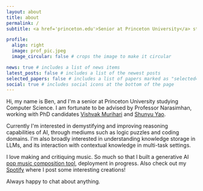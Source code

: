 ```yaml
---
layout: about
title: about
permalink: /
subtitle: <a href='princeton.edu'>Senior at Princeton University</a> studying Computer Science

profile:
  align: right
  image: prof_pic.jpeg
  image_circular: false # crops the image to make it circular

news: true # includes a list of news items
latest_posts: false # includes a list of the newest posts
selected_papers: false # includes a list of papers marked as "selected={true}"
social: true # includes social icons at the bottom of the page
---
```


Hi, my name is Ben, and I'm a senior at Princeton University studying Computer Science. I am fortunate to be advised by Professor Narasimhan, working with PhD candidates [Vishvak Murihari](https://www.vishvakmurahari.com/) and [Shunyu Yao](https://ysymyth.github.io/).

Currently I'm interested in demystifying and improving reasoning capabilities of AI, through mediums such as logic puzzles and coding domains. I'm also broadly interested in understanding knowledge storage in LLMs, and its interaction with contextual knowledge in multi-task settings. 

I love making and critiquing music. So much so that I built a generative AI [pop music composition tool](), deployment in progress. Also check out my [Spotify](https://open.spotify.com/album/4KsS5vBRtowHg6ATcBpoSG?si=pN8NPmWcSDWvuumXRXqyTg) where I post some interesting creations!

Always happy to chat about anything. 

<!-- Write your biography here. Tell the world about yourself. Link to your favorite [subreddit](http://reddit.com). You can put a picture in, too. The code is already in, just name your picture `prof_pic.jpg` and put it in the `img/` folder.

Put your address / P.O. box / other info right below your picture. You can also disable any of these elements by editing `profile` property of the YAML header of your `_pages/about.md`. Edit `_bibliography/papers.bib` and Jekyll will render your [publications page](/al-folio/publications/) automatically.

Link to your social media connections, too. This theme is set up to use [Font Awesome icons](https://fontawesome.com/) and [Academicons](https://jpswalsh.github.io/academicons/), like the ones below. Add your Facebook, Twitter, LinkedIn, Google Scholar, or just disable all of them. -->

